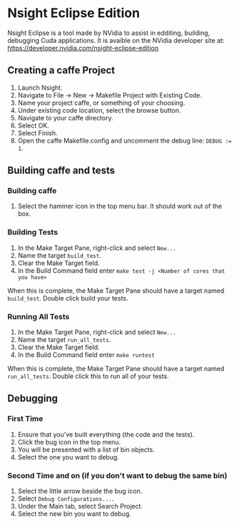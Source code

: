 # Nsight Eclipse Edition

Nsight Eclipse is a tool made by NVidia to assist in edditing, building, debugging Cuda applications. It is avaible on the NVidia developer site at: https://developer.nvidia.com/nsight-eclipse-edition

## Creating a caffe Project

1. Launch Nsight.
1. Navigate to File -> New -> Makefile Project with Existing Code.
1. Name your project caffe, or something of your choosing.
1. Under existing code location, select the browse button.
1. Navigate to your caffe directory.
1. Select OK.
1. Select Finish.
1. Open the caffe Makefile.config and uncomment the debug line: `DEBUG := 1`.

## Building caffe and tests

### Building caffe

1. Select the hammer icon in the top menu bar. It should work out of the box.

### Building Tests

1. In the Make Target Pane, right-click and select `New...`
1. Name the target `build_test`.
1. Clear the Make Target field.
1. In the Build Command field enter `make test -j <Number of cores that you have>`

When this is complete, the Make Target Pane should have a target named `build_test`. Double click build your tests.

### Running All Tests

1. In the Make Target Pane, right-click and select `New...`
1. Name the target `run_all_tests`.
1. Clear the Make Target field.
1. In the Build Command field enter `make runtest`

When this is complete, the Make Target Pane should have a target named `run_all_tests`. Double click this to run all of your tests.

## Debugging

### First Time

1. Ensure that you've built everything (the code and the tests).
1. Click the bug icon in the top menu.
1. You will be presented with a list of bin objects.
1. Select the one you want to debug.

### Second Time and on (if you don't want to debug the same bin)

1. Select the little arrow beside the bug icon.
1. Select `Debug Configurations...`.
1. Under the Main tab, select Search Project.
1. Select the new bin you want to debug.